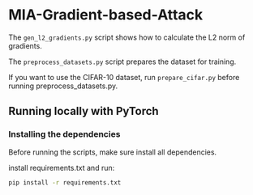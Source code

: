 # MIA-Gradient-based-Attack

The `gen_l2_gradients.py` script shows how to calculate the L2 norm of gradients.

The `preprocess_datasets.py` script prepares the dataset for training.

If you want to use the CIFAR-10 dataset, run `prepare_cifar.py` before running preprocess_datasets.py.

## Running locally with PyTorch
### Installing the dependencies

Before running the scripts, make sure install all dependencies.

install requirements.txt and run:

```bash
pip install -r requirements.txt
```

